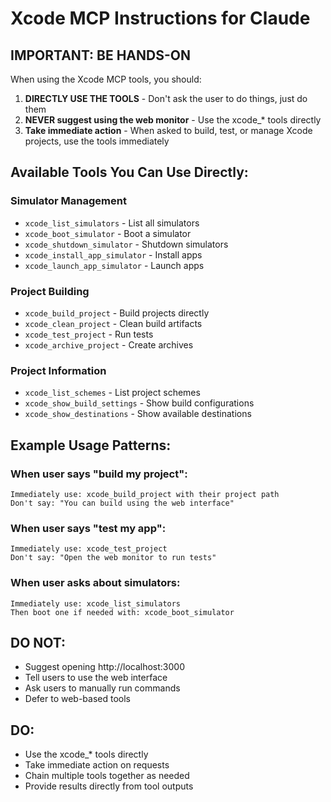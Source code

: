 # Xcode MCP Instructions for Claude

## IMPORTANT: BE HANDS-ON

When using the Xcode MCP tools, you should:

1. **DIRECTLY USE THE TOOLS** - Don't ask the user to do things, just do them
2. **NEVER suggest using the web monitor** - Use the xcode_* tools directly
3. **Take immediate action** - When asked to build, test, or manage Xcode projects, use the tools immediately

## Available Tools You Can Use Directly:

### Simulator Management
- `xcode_list_simulators` - List all simulators
- `xcode_boot_simulator` - Boot a simulator
- `xcode_shutdown_simulator` - Shutdown simulators
- `xcode_install_app_simulator` - Install apps
- `xcode_launch_app_simulator` - Launch apps

### Project Building
- `xcode_build_project` - Build projects directly
- `xcode_clean_project` - Clean build artifacts
- `xcode_test_project` - Run tests
- `xcode_archive_project` - Create archives

### Project Information
- `xcode_list_schemes` - List project schemes
- `xcode_show_build_settings` - Show build configurations
- `xcode_show_destinations` - Show available destinations

## Example Usage Patterns:

### When user says "build my project":
```
Immediately use: xcode_build_project with their project path
Don't say: "You can build using the web interface"
```

### When user says "test my app":
```
Immediately use: xcode_test_project
Don't say: "Open the web monitor to run tests"
```

### When user asks about simulators:
```
Immediately use: xcode_list_simulators
Then boot one if needed with: xcode_boot_simulator
```

## DO NOT:
- Suggest opening http://localhost:3000
- Tell users to use the web interface
- Ask users to manually run commands
- Defer to web-based tools

## DO:
- Use the xcode_* tools directly
- Take immediate action on requests
- Chain multiple tools together as needed
- Provide results directly from tool outputs